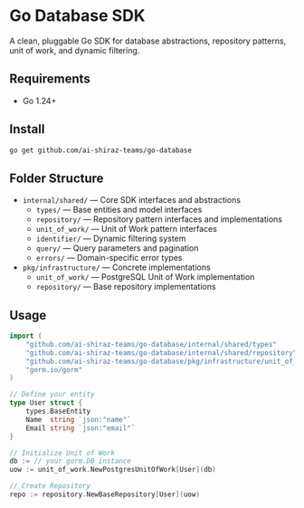 # Go Database SDK

A clean, pluggable Go SDK for database abstractions, repository patterns, unit of work, and dynamic filtering.

## Requirements

- Go 1.24+

## Install

```bash
go get github.com/ai-shiraz-teams/go-database
```

## Folder Structure

- `internal/shared/` — Core SDK interfaces and abstractions
  - `types/` — Base entities and model interfaces
  - `repository/` — Repository pattern interfaces and implementations
  - `unit_of_work/` — Unit of Work pattern interfaces
  - `identifier/` — Dynamic filtering system
  - `query/` — Query parameters and pagination
  - `errors/` — Domain-specific error types
- `pkg/infrastructure/` — Concrete implementations
  - `unit_of_work/` — PostgreSQL Unit of Work implementation
  - `repository/` — Base repository implementations

## Usage

```go
import (
    "github.com/ai-shiraz-teams/go-database/internal/shared/types"
    "github.com/ai-shiraz-teams/go-database/internal/shared/repository"
    "github.com/ai-shiraz-teams/go-database/pkg/infrastructure/unit_of_work"
    "gorm.io/gorm"
)

// Define your entity
type User struct {
    types.BaseEntity
    Name  string `json:"name"`
    Email string `json:"email"`
}

// Initialize Unit of Work
db := // your gorm.DB instance
uow := unit_of_work.NewPostgresUnitOfWork[User](db)

// Create Repository
repo := repository.NewBaseRepository[User](uow)
```